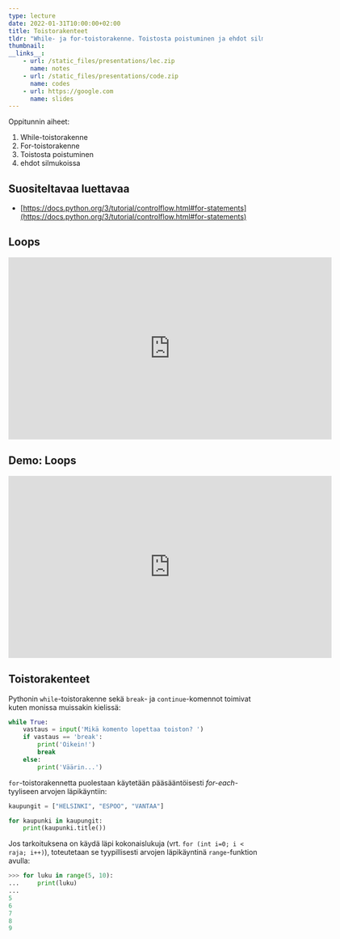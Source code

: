 ```yaml
---
type: lecture
date: 2022-01-31T10:00:00+02:00
title: Toistorakenteet
tldr: "While- ja for-toistorakenne. Toistosta poistuminen ja ehdot silmukoissa."
thumbnail: 
__links__: 
    - url: /static_files/presentations/lec.zip
      name: notes
    - url: /static_files/presentations/code.zip
      name: codes
    - url: https://google.com
      name: slides
---
```


Oppitunnin aiheet:

1. While-toistorakenne
1. For-toistorakenne
1. Toistosta poistuminen
1. ehdot silmukoissa


## Suositeltavaa luettavaa

* [https://docs.python.org/3/tutorial/controlflow.html#for-statements](https://docs.python.org/3/tutorial/controlflow.html#for-statements)


## Loops

<iframe src="https://channel9.msdn.com/Series/Intro-to-Python-Development/Python-for-Beginners-27-of-44-Loops/player" width="640" height="360" allowFullScreen frameBorder="0" title="Python for Beginners [27 of 44] Loops - Microsoft Channel 9 Video"></iframe>

## Demo: Loops

<iframe src="https://channel9.msdn.com/Series/Intro-to-Python-Development/Python-for-Beginners-28-of-44-Demo-Loops/player" width="640" height="360" allowFullScreen frameBorder="0" title="Python for Beginners [28 of 44] Demo: Loops - Microsoft Channel 9 Video"></iframe>


## Toistorakenteet

Pythonin `while`-toistorakenne sekä `break`- ja `continue`-komennot toimivat kuten monissa muissakin kielissä:

```python
while True:
    vastaus = input('Mikä komento lopettaa toiston? ')
    if vastaus == 'break':
        print('Oikein!')
        break
    else:
        print('Väärin...')
```

`for`-toistorakennetta puolestaan käytetään pääsääntöisesti *for-each*-tyyliseen arvojen läpikäyntiin:

```python
kaupungit = ["HELSINKI", "ESPOO", "VANTAA"]

for kaupunki in kaupungit:
    print(kaupunki.title())
```

Jos tarkoituksena on käydä läpi kokonaislukuja (vrt. `for (int i=0; i < raja; i++)`), toteutetaan se tyypillisesti arvojen läpikäyntinä `range`-funktion avulla:

```python
>>> for luku in range(5, 10):
...     print(luku)
... 
5
6
7
8
9
```
